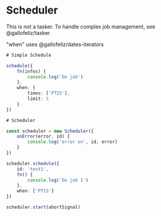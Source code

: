 # Scheduler

This is not a tasker. To handle complex job management, see @gallofeliz/tasker

"when" uses @gallofeliz/dates-iterators

```typescript
# Simple Schedule

schedule({
    fn(infos) {
        console.log('Do job')
    },
    when: {
        times: ['PT2S'],
        limit: 5
    }
})

# Scheduler

const scheduler = new Scheduler({
    onError(error, id) {
        console.log('error on', id, error)
    }
})

scheduler.schedule({
    id: 'test1',
    fn() {
        console.log('Do job 1')
    },
    when: ['PT1S']
})

scheduler.start(abortSignal)
```

